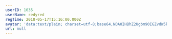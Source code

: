 ```yaml
---
userID: 1035
userName: redyred
regTime: 2018-05-17T15:16:00.000Z
avatar: 'data:text/plain; charset=utf-8;base64,NDA0IHBhZ2Ugbm90IGZvdW5kCg=='
url: null
---
```



